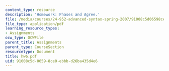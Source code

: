 ```yaml
---
content_type: resource
description: 'Homework: Phases and Agree.'
file: /media/courses/24-952-advanced-syntax-spring-2007/91008c5d06598ce0ebbbd26ba435d4e6_hw6.pdf
file_type: application/pdf
learning_resource_types:
- Assignments
ocw_type: OCWFile
parent_title: Assignments
parent_type: CourseSection
resourcetype: Document
title: hw6.pdf
uid: 91008c5d-0659-8ce0-ebbb-d26ba435d4e6
---
```

